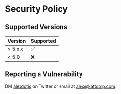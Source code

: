 # Security Policy

## Supported Versions


| Version | Supported          |
| ------- | ------------------ |
| > 5.x.x | :white_check_mark: |
| < 5.0   | :x:                |


## Reporting a Vulnerability

DM [alexdotjs](https://twitter.com/alexdotjs) on Twitter or email at alex@kattcorp.com.
